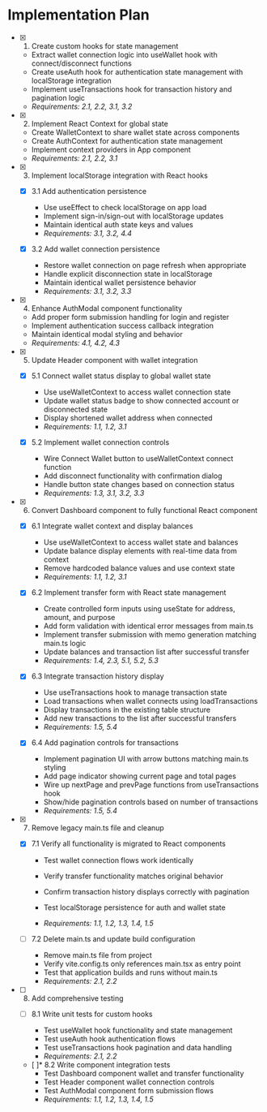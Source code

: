 # Implementation Plan

- [x] 1. Create custom hooks for state management



  - Extract wallet connection logic into useWallet hook with connect/disconnect functions
  - Create useAuth hook for authentication state management with localStorage integration
  - Implement useTransactions hook for transaction history and pagination logic
  - _Requirements: 2.1, 2.2, 3.1, 3.2_

- [x] 2. Implement React Context for global state
  - Create WalletContext to share wallet state across components
  - Create AuthContext for authentication state management
  - Implement context providers in App component
  - _Requirements: 2.1, 2.2, 3.1_

- [x] 3. Implement localStorage integration with React hooks
  - [x] 3.1 Add authentication persistence
    - Use useEffect to check localStorage on app load
    - Implement sign-in/sign-out with localStorage updates
    - Maintain identical auth state keys and values
    - _Requirements: 3.1, 3.2, 4.4_

  - [x] 3.2 Add wallet connection persistence
    - Restore wallet connection on page refresh when appropriate
    - Handle explicit disconnection state in localStorage
    - Maintain identical wallet persistence behavior
    - _Requirements: 3.1, 3.2, 3.3_

- [x] 4. Enhance AuthModal component functionality
  - Add proper form submission handling for login and register
  - Implement authentication success callback integration
  - Maintain identical modal styling and behavior
  - _Requirements: 4.1, 4.2, 4.3_

- [x] 5. Update Header component with wallet integration



  - [x] 5.1 Connect wallet status display to global wallet state



    - Use useWalletContext to access wallet connection state
    - Update wallet status badge to show connected account or disconnected state
    - Display shortened wallet address when connected
    - _Requirements: 1.1, 1.2, 3.1_

  - [x] 5.2 Implement wallet connection controls


    - Wire Connect Wallet button to useWalletContext connect function
    - Add disconnect functionality with confirmation dialog
    - Handle button state changes based on connection status
    - _Requirements: 1.3, 3.1, 3.2, 3.3_

- [x] 6. Convert Dashboard component to fully functional React component



  - [x] 6.1 Integrate wallet context and display balances



    - Use useWalletContext to access wallet state and balances
    - Update balance display elements with real-time data from context
    - Remove hardcoded balance values and use context state
    - _Requirements: 1.1, 1.2, 3.1_

  - [x] 6.2 Implement transfer form with React state management



    - Create controlled form inputs using useState for address, amount, and purpose
    - Add form validation with identical error messages from main.ts
    - Implement transfer submission with memo generation matching main.ts logic
    - Update balances and transaction list after successful transfer
    - _Requirements: 1.4, 2.3, 5.1, 5.2, 5.3_

  - [x] 6.3 Integrate transaction history display



    - Use useTransactions hook to manage transaction state
    - Load transactions when wallet connects using loadTransactions
    - Display transactions in the existing table structure
    - Add new transactions to the list after successful transfers
    - _Requirements: 1.5, 5.4_

  - [x] 6.4 Add pagination controls for transactions


    - Implement pagination UI with arrow buttons matching main.ts styling
    - Add page indicator showing current page and total pages
    - Wire up nextPage and prevPage functions from useTransactions hook
    - Show/hide pagination controls based on number of transactions
    - _Requirements: 1.5, 5.4_

- [x] 7. Remove legacy main.ts file and cleanup






  - [x] 7.1 Verify all functionality is migrated to React components



    - Test wallet connection flows work identically
    - Verify transfer functionality matches original behavior
    - Confirm transaction history displays correctly with pagination
    - Test localStorage persistence for auth and wallet state

    - _Requirements: 1.1, 1.2, 1.3, 1.4, 1.5_




  - [ ] 7.2 Delete main.ts and update build configuration

    - Remove main.ts file from project
    - Verify vite.config.ts only references main.tsx as entry point
    - Test that application builds and runs without main.ts
    - _Requirements: 2.1, 2.2_

- [ ] 8. Add comprehensive testing


  - [ ] 8.1 Write unit tests for custom hooks

    - Test useWallet hook functionality and state management
    - Test useAuth hook authentication flows
    - Test useTransactions hook pagination and data handling
    - _Requirements: 2.1, 2.2_

  - [ ]* 8.2 Write component integration tests
    - Test Dashboard component wallet and transfer functionality
    - Test Header component wallet connection controls
    - Test AuthModal component form submission flows
    - _Requirements: 1.1, 1.2, 1.3, 1.4, 1.5_
